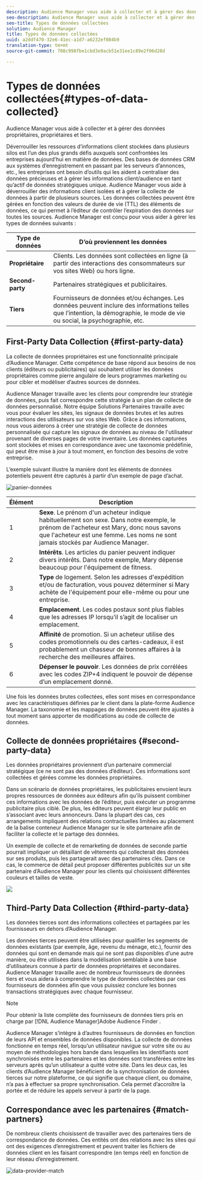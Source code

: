 ```yaml
---
description: Audience Manager vous aide à collecter et à gérer des données propriétaires, propriétaires et tiers.
seo-description: Audience Manager vous aide à collecter et à gérer des données propriétaires, propriétaires et tiers.
seo-title: Types de données collectées
solution: Audience Manager
title: Types de données collectées
uuid: a2ddf470-32e6-41ec-a1d7-a6232ef084b9
translation-type: tm+mt
source-git-commit: 708c998fbe1cbd3e9acb51e31ee1c89e2f06d28d

---
```



# Types de données collectées{#types-of-data-collected}

Audience Manager vous aide à collecter et à gérer des données propriétaires, propriétaires et tiers.

Déverrouiller les ressources d’informations client stockées dans plusieurs silos est l’un des plus grands défis auxquels sont confrontées les entreprises aujourd’hui en matière de données. Des bases de données CRM aux systèmes d’enregistrement en passant par les serveurs d’annonces, etc., les entreprises ont besoin d’outils qui les aident à centraliser des données précieuses et à gérer les informations client/audience en tant qu’actif de données stratégiques unique. Audience Manager vous aide à déverrouiller des informations client isolées et à gérer la collecte de données à partir de plusieurs sources. Les données collectées peuvent être gérées en fonction des valeurs de durée de vie (TTL) des éléments de données, ce qui permet à l’éditeur de contrôler l’expiration des données sur toutes les sources. Audience Manager est conçu pour vous aider à gérer les types de données suivants :

| Type de données | D’où proviennent les données |
|---|---|
| **Propriétaire** | Clients. Les données sont collectées en ligne (à partir des interactions des consommateurs sur vos sites Web) ou hors ligne. |
| **Second-party** | Partenaires stratégiques et publicitaires. |
| **Tiers** | Fournisseurs de données et/ou échanges. Les données peuvent inclure des informations telles que l’intention, la démographie, le mode de vie ou social, la psychographie, etc. |

## First-Party Data Collection {#first-party-data}

La collecte de données propriétaires est une fonctionnalité principale d’Audience Manager. Cette compétence de base répond aux besoins de nos clients (éditeurs ou publicitaires) qui souhaitent utiliser les données propriétaires comme pierre angulaire de leurs programmes marketing ou pour cibler et modéliser d’autres sources de données.

<!-- 

c_1st_party_data.xml

 -->

Audience Manager travaille avec les clients pour comprendre leur stratégie de données, puis fait correspondre cette stratégie à un plan de collecte de données personnalisé. Notre équipe Solutions Partenaires travaille avec vous pour évaluer les sites, les signaux de données brutes et les autres interactions des utilisateurs sur vos sites Web. Grâce à ces informations, nous vous aiderons à créer une stratégie de collecte de données personnalisée qui capture les signaux de données au niveau de l&#39;utilisateur provenant de diverses pages de votre inventaire. Les données capturées sont stockées et mises en correspondance avec une taxonomie prédéfinie, qui peut être mise à jour à tout moment, en fonction des besoins de votre entreprise.

L’exemple suivant illustre la manière dont les éléments de données potentiels peuvent être capturés à partir d’un exemple de page d’achat.

![panier-données](assets/shopping-cart-data.png)

| Élément | Description |
|---|---|
| 1 | **Sexe**. Le prénom d&#39;un acheteur indique habituellement son sexe. Dans notre exemple, le prénom de l&#39;acheteur est Mary, donc nous savons que l&#39;acheteur est une femme. Les noms ne sont jamais stockés par Audience Manager. |
| 2 | **Intérêts**. Les articles du panier peuvent indiquer divers intérêts. Dans notre exemple, Mary dépense beaucoup pour l&#39;équipement de fitness. |
| 3 | **Type** de logement. Selon les adresses d&#39;expédition et/ou de facturation, vous pouvez déterminer si Mary achète de l&#39;équipement pour elle-même ou pour une entreprise. |
| 4 | **Emplacement**. Les codes postaux sont plus fiables que les adresses IP lorsqu’il s’agit de localiser un emplacement. |
| 5 | **Affinité** de promotion. Si un acheteur utilise des codes promotionnels ou des cartes-cadeaux, il est probablement un chasseur de bonnes affaires à la recherche des meilleures affaires. |
| 6 | **Dépenser le pouvoir**. Les données de prix corrélées avec les codes ZIP+4 indiquent le pouvoir de dépense d’un emplacement donné. |

Une fois les données brutes collectées, elles sont mises en correspondance avec les caractéristiques définies par le client dans la plate-forme Audience Manager. La taxonomie et les mappages de données peuvent être ajustés à tout moment sans apporter de modifications au code de collecte de données.

## Collecte de données propriétaires {#second-party-data}

Les données propriétaires proviennent d’un partenaire commercial stratégique (ce ne sont pas des données d’éditeur). Ces informations sont collectées et gérées comme les données propriétaires.

<!-- 

c_2nd_party_data.xml

 -->

Dans un scénario de données propriétaires, les publicitaires envoient leurs propres ressources de données aux éditeurs afin qu’ils puissent combiner ces informations avec les données de l’éditeur, puis exécuter un programme publicitaire plus ciblé. De plus, les éditeurs peuvent élargir leur public en s’associant avec leurs annonceurs. Dans la plupart des cas, ces arrangements impliquent des relations contractuelles limitées au placement de la balise conteneur Audience Manager sur le site partenaire afin de faciliter la collecte et le partage des données.

Un exemple de collecte et de remarketing de données de seconde partie pourrait impliquer un détaillant de vêtements qui collecterait des données sur ses produits, puis les partagerait avec des partenaires clés. Dans ce cas, le commerce de détail peut proposer différentes publicités sur un site partenaire d’Audience Manager pour les clients qui choisissent différentes couleurs et tailles de veste.

![](assets/shopping-cart-traits.png)

## Third-Party Data Collection {#third-party-data}

Les données tierces sont des informations collectées et partagées par les fournisseurs en dehors d’Audience Manager.

<!-- 

c_3rd_party_data.xml

 -->

Les données tierces peuvent être utilisées pour qualifier les segments de données existants (par exemple, âge, revenu du ménage, etc.), fournir des données qui sont en demande mais qui ne sont pas disponibles d’une autre manière, ou être utilisées dans la modélisation semblable à une base d’utilisateurs connue à partir de données propriétaires et secondaires. Audience Manager travaille avec de nombreux fournisseurs de données tiers et vous aidera à comprendre le type de données collectées par ces fournisseurs de données afin que vous puissiez conclure les bonnes transactions stratégiques avec chaque fournisseur.

>[!NOTE]
>
>Pour obtenir la liste complète des fournisseurs de données tiers pris en charge par [!DNL Audience Manager]Adobe Audience Finder [](https://www.adobe-audience-finder.com/).

Audience Manager s’intègre à d’autres fournisseurs de données en fonction de leurs API et ensembles de données disponibles. La collecte de données fonctionne en temps réel, lorsqu’un utilisateur navigue sur votre site ou au moyen de méthodologies hors bande dans lesquelles les identifiants sont synchronisés entre les partenaires et les données sont transférées entre les serveurs après qu’un utilisateur a quitté votre site. Dans les deux cas, les clients d’Audience Manager bénéficient de la synchronisation de données tierces sur notre plateforme, ce qui signifie que chaque client, ou domaine, n’a pas à effectuer sa propre synchronisation. Cela permet d’accroître la portée et de réduire les appels serveur à partir de la page.

## Correspondance avec les partenaires {#match-partners}

De nombreux clients choisissent de travailler avec des partenaires tiers de correspondance de données. Ces entités ont des relations avec les sites qui ont des exigences d’enregistrement et peuvent traiter les fichiers de données client en les faisant correspondre (en temps réel) en fonction de leur réseau d’enregistrement.

![data-provider-match](assets/data-provider-match.png)
